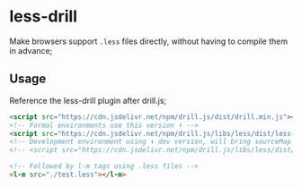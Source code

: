 # less-drill

Make browsers support `.less` files directly, without having to compile them in advance;

## Usage

Reference the less-drill plugin after drill.js;

```html
<script src="https://cdn.jsdelivr.net/npm/drill.js/dist/drill.min.js"></script>
<!-- Formal environments use this version ⬇️ -->
<script src="https://cdn.jsdelivr.net/npm/drill.js/libs/less/dist/less-drill.js"></script>
<!-- Development environment using ⬇️ dev version, will bring sourceMap more convenient debugging  -->
<!-- <script src="https://cdn.jsdelivr.net/npm/drill.js/libs/less/dist/less-drill-dev.js"></script> -->

<!-- Followed by l-m tags using .less files -->
<l-m src="./test.less"></l-m>
```